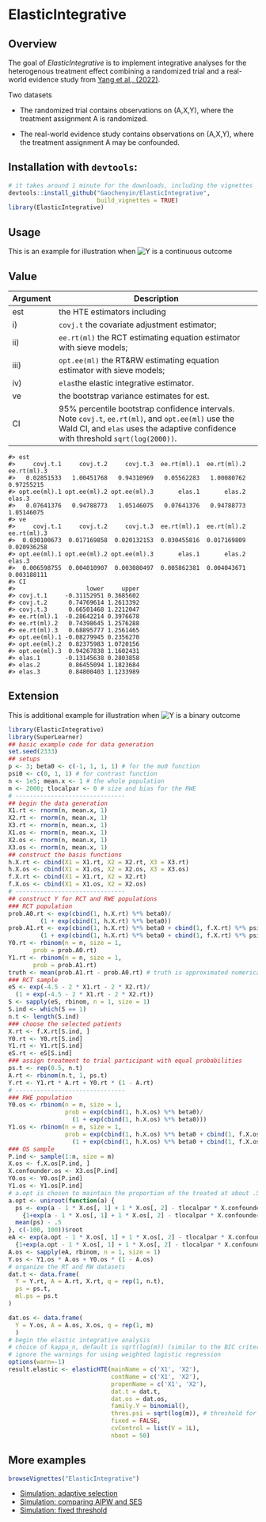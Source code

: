 
<!-- README.md is generated from README.Rmd. Please edit that file -->

# ElasticIntegrative

<!-- badges: start -->
<!-- badges: end -->

## Overview

The goal of *ElasticIntegrative* is to implement integrative analyses
for the heterogenous treatment effect combining a randomized trial and a
real-world evidence study from [Yang et al.,
(2022)](https://arxiv.org/abs/2005.10579).

Two datasets

-   The randomized trial contains observations on (A,X,Y), where the
    treatment assignment A is randomized.

-   The real-world evidence study contains observations on (A,X,Y),
    where the treatment assignment A may be confounded.

## Installation with `devtools`:

``` r
# it takes around 1 minute for the downloads, including the vignettes
devtools::install_github("Gaochenyin/ElasticIntegrative", 
                         build_vignettes = TRUE) 
library(ElasticIntegrative)
```

## Usage

This is an example for illustration when
![Y](https://latex.codecogs.com/png.image?%5Cdpi%7B110%7D&space;%5Cbg_white&space;Y "Y")
is a continuous outcome

## Value

| **Argument** | **Description**                                                                                                                                                                        |
|--------------|----------------------------------------------------------------------------------------------------------------------------------------------------------------------------------------|
| est          | the HTE estimators including                                                                                                                                                           |
| i\)          | `covj.t` the covariate adjustment estimator;                                                                                                                                           |
| ii\)         | `ee.rt(ml)` the RCT estimating equation estimator with sieve models;                                                                                                                   |
| iii\)        | `opt.ee(ml)` the RT&RW estimating equation estimator with sieve models;                                                                                                                |
| iv\)         | `elas`the elastic integrative estimator.                                                                                                                                               |
| ve           | the bootstrap variance estimates for est.                                                                                                                                              |
| CI           | 95% percentile bootstrap confidence intervals. Note `covj.t`, `ee.rt(ml)`, and `opt.ee(ml)` use the Wald CI, and `elas` uses the adaptive confidence with threshold `sqrt(log(2000))`. |

    #> est
    #>     covj.t.1     covj.t.2     covj.t.3  ee.rt(ml).1  ee.rt(ml).2  ee.rt(ml).3 
    #>   0.02851533   1.00451768   0.94310969   0.05562283   1.00080762   0.97255215 
    #> opt.ee(ml).1 opt.ee(ml).2 opt.ee(ml).3       elas.1       elas.2       elas.3 
    #>   0.07641376   0.94788773   1.05146075   0.07641376   0.94788773   1.05146075
    #> ve
    #>     covj.t.1     covj.t.2     covj.t.3  ee.rt(ml).1  ee.rt(ml).2  ee.rt(ml).3 
    #>  0.030100673  0.017169858  0.020132153  0.030455816  0.017169809  0.020936258 
    #> opt.ee(ml).1 opt.ee(ml).2 opt.ee(ml).3       elas.1       elas.2       elas.3 
    #>  0.006598755  0.004010907  0.003080497  0.005862381  0.004043671  0.003188111
    #> CI
    #>                    lower     upper
    #> covj.t.1     -0.31152951 0.3685602
    #> covj.t.2      0.74769614 1.2613392
    #> covj.t.3      0.66501468 1.2212047
    #> ee.rt(ml).1  -0.28642214 0.3976678
    #> ee.rt(ml).2   0.74398645 1.2576288
    #> ee.rt(ml).3   0.68895777 1.2561465
    #> opt.ee(ml).1 -0.08279945 0.2356270
    #> opt.ee(ml).2  0.82375983 1.0720156
    #> opt.ee(ml).3  0.94267838 1.1602431
    #> elas.1       -0.13145638 0.2803858
    #> elas.2        0.86455094 1.1823684
    #> elas.3        0.84800403 1.1233989

## Extension

This is additional example for illustration when
![Y](https://latex.codecogs.com/png.image?%5Cdpi%7B110%7D&space;%5Cbg_white&space;Y "Y")
is a binary outcome

``` r
library(ElasticIntegrative)
library(SuperLearner)
## basic example code for data generation
set.seed(2333)
## setups
p <- 3; beta0 <- c(-1, 1, 1, 1) # for the mu0 function
psi0 <- c(0, 1, 1) # for contrast function
n <- 1e5; mean.x <- 1 # the whole population
m <- 2000; tlocalpar <- 0 # size and bias for the RWE
# -------------------------------
## begin the data generation
X1.rt <- rnorm(n, mean.x, 1)
X2.rt <- rnorm(n, mean.x, 1)
X3.rt <- rnorm(n, mean.x, 1) 
X1.os <- rnorm(n, mean.x, 1)
X2.os <- rnorm(n, mean.x, 1)
X3.os <- rnorm(n, mean.x, 1) 
## construct the basis functions
h.X.rt <- cbind(X1 = X1.rt, X2 = X2.rt, X3 = X3.rt)
h.X.os <- cbind(X1 = X1.os, X2 = X2.os, X3 = X3.os)
f.X.rt <- cbind(X1 = X1.rt, X2 = X2.rt)
f.X.os <- cbind(X1 = X1.os, X2 = X2.os)
# -------------------------------
## construct Y for RCT and RWE populations
### RCT population
prob.A0.rt <- exp(cbind(1, h.X.rt) %*% beta0)/
         (1 + exp(cbind(1, h.X.rt) %*% beta0))
prob.A1.rt <- exp(cbind(1, h.X.rt) %*% beta0 + cbind(1, f.X.rt) %*% psi0)/
         (1 + exp(cbind(1, h.X.rt) %*% beta0 + cbind(1, f.X.rt) %*% psi0))
Y0.rt <- rbinom(n = n, size = 1, 
       prob = prob.A0.rt)
Y1.rt <- rbinom(n = n, size = 1,
       prob = prob.A1.rt)
truth <- mean(prob.A1.rt - prob.A0.rt) # truth is approximated numerically
### RCT sample
eS <- exp(-4.5 - 2 * X1.rt - 2 * X2.rt)/
  (1 + exp(-4.5 - 2 * X1.rt - 2 * X2.rt))
S <- sapply(eS, rbinom, n = 1, size = 1)
S.ind <- which(S == 1)
n.t <- length(S.ind)
### choose the selected patients
X.rt <- f.X.rt[S.ind, ]
Y0.rt <- Y0.rt[S.ind]
Y1.rt <- Y1.rt[S.ind]
eS.rt <- eS[S.ind]
### assign treatment to trial participant with equal probabilities
ps.t <- rep(0.5, n.t)
A.rt <- rbinom(n.t, 1, ps.t)
Y.rt <- Y1.rt * A.rt + Y0.rt * (1 - A.rt)
# -------------------------------
### RWE population
Y0.os <- rbinom(n = n, size = 1,
                prob = exp(cbind(1, h.X.os) %*% beta0)/
                  (1 + exp(cbind(1, h.X.os) %*% beta0)))
Y1.os <- rbinom(n = n, size = 1,
                prob = exp(cbind(1, h.X.os) %*% beta0 + cbind(1, f.X.os) %*% psi0)/
                  (1 + exp(cbind(1, h.X.os) %*% beta0 + cbind(1, f.X.os) %*% psi0)))
### OS sample
P.ind <- sample(1:n, size = m)
X.os <- f.X.os[P.ind, ]
X.confounder.os <- X3.os[P.ind]
Y0.os <- Y0.os[P.ind]
Y1.os <- Y1.os[P.ind]
# a.opt is chosen to maintain the proportion of the treated at about .5
a.opt <- uniroot(function(a) {
  ps <- exp(a - 1 * X.os[, 1] + 1 * X.os[, 2] - tlocalpar * X.confounder.os)/
    {1+exp(a - 1 * X.os[, 1] + 1 * X.os[, 2] - tlocalpar * X.confounder.os)}
  mean(ps) - .5
}, c(-100, 100))$root
eA <- exp(a.opt - 1 * X.os[, 1] + 1 * X.os[, 2] - tlocalpar * X.confounder.os)/
  {1+exp(a.opt - 1 * X.os[, 1] + 1 * X.os[, 2] - tlocalpar * X.confounder.os)}
A.os <- sapply(eA, rbinom, n = 1, size = 1)
Y.os <- Y1.os * A.os + Y0.os * (1 - A.os)
# organize the RT and RW datasets
dat.t <- data.frame(
  Y = Y.rt, A = A.rt, X.rt, q = rep(1, n.t),
  ps = ps.t,
  ml.ps = ps.t
)

dat.os <- data.frame(
  Y = Y.os, A = A.os, X.os, q = rep(1, m)
  )
# begin the elastic integrative analysis
# choice of kappa_n, default is sqrt(log(m)) (similar to the BIC criteria)
# ignore the warnings for using weighted logistic regression
options(warn=-1)
result.elastic <- elasticHTE(mainName = c('X1', 'X2'),
                             contName = c('X1', 'X2'),
                             propenName = c('X1', 'X2'),
                             dat.t = dat.t,
                             dat.os = dat.os,
                             family.Y = binomial(),
                             thres.psi = sqrt(log(m)), # threshold for ACI psi
                             fixed = FALSE,
                             cvControl = list(V = 1L),
                             nboot = 50)
```

## More examples

``` r
browseVignettes("ElasticIntegrative")
```

-   [Simulation: adaptive
    selection](https://gaochenyin.github.io/ElasticIntegrative/doc/sim_psi011_111)
-   [Simulation: comparing AIPW and
    SES](https://gaochenyin.github.io/ElasticIntegrative/doc/sim_AIPWvsSES)
-   [Simulation: fixed
    threshold](https://gaochenyin.github.io/ElasticIntegrative/doc/sim_psi011_111_fixed)
